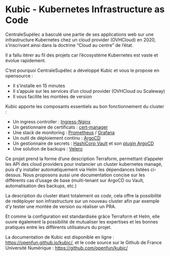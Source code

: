 # Kubic - Kubernetes Infrastructure as Code

CentraleSupélec a basculé une partie de ses applications web sur une infrastructure Kubernetes chez un cloud provider (OVHCloud) en 2020, s’inscrivant ainsi dans la doctrine “Cloud au centre” de l’état.

Il a fallu itérer au fil des projets car l’écosystème Kubernetes est vaste et évolue rapidement.

C’est pourquoi CentraleSupélec a développé Kubic et vous le propose en opensource :

- Il s’installe en 15 minutes
- Il s’appuie sur les services d’un cloud provider (OVHCloud ou Scaleway)
- Il vous facilite les montées de version

Kubic apporte les composants essentiels au bon fonctionnement du cluster :

- Un ingress controller : [Ingress-Nginx](https://kubernetes.github.io/ingress-nginx/)
- Un gestionnaire de certificats : [cert-manager](https://cert-manager.io/)
- Une stack de monitoring : [Prometheus](https://prometheus.io/) / [Grafana](https://grafana.com/)
- Un outil de déploiement continu : [ArgoCD](https://argo-cd.readthedocs.io/en/stable/)
- Un gestionnaire de secrets : [HashiCorp Vault](https://www.vaultproject.io/) et son [plugin ArgoCD](https://argocd-vault-plugin.readthedocs.io/en/stable/)
- Une solution de backups : [Velero](https://velero.io/)

Ce projet prend la forme d’une description Terraform, permettant d’appeler les API des cloud providers pour instancier un cluster kubernetes managé, puis d’y installer automatiquement via Helm les dépendances listées ci-dessus. Nous proposons aussi une documentation concise sur les différents cas d’usage de base (multi-tenant sur ArgoCD ou Vault, automatisation des backups, etc.)

La description du cluster étant totalement _as code_, cela offre la possibilité de redéployer son infrastructure sur un nouveau cluster afin par exemple d’y tester une montée de version ou réaliser un PRA.

Et comme la configuration est standardisée grâce Terraform et Helm, elle ouvre également la possibilité de mutualiser les expertises et les bonnes pratiques entre les différents utilisateurs du projet.

La documentation de Kubic est disponible en ligne : <https://openfun.github.io/kubic/>, et le code source sur le Github de France Université Numérique : <https://github.com/openfun/kubic/>
